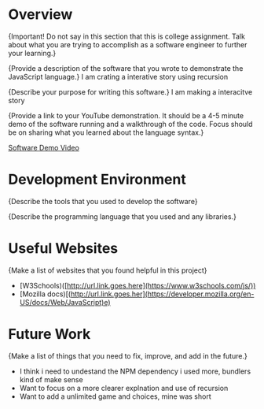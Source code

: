 # Overview

{Important! Do not say in this section that this is college assignment. Talk about what you are trying to accomplish as a software engineer to further your learning.}

{Provide a description of the software that you wrote to demonstrate the JavaScript language.}
I am crating a interative story using recursion 

{Describe your purpose for writing this software.}
I am making a interacitve story

{Provide a link to your YouTube demonstration. It should be a 4-5 minute demo of the software running and a walkthrough of the code. Focus should be on sharing what you learned about the language syntax.}

[Software Demo Video](https://www.youtube.com/watch?v=actWOvzn9U4&ab_channel=jserr37)

# Development Environment

{Describe the tools that you used to develop the software}

{Describe the programming language that you used and any libraries.}

# Useful Websites

{Make a list of websites that you found helpful in this project}

- [W3Schools)([http://url.link.goes.here](https://www.w3schools.com/js/))
- [Mozilla docs)[(http://url.link.goes.her](https://developer.mozilla.org/en-US/docs/Web/JavaScript)e)

# Future Work

{Make a list of things that you need to fix, improve, and add in the future.}

- I think i need to undestand the NPM dependency i used more, bundlers kind of make sense
- Want to focus on a more clearer explnation and use of recursion
- Want to add a unlimited game and choices, mine was short
